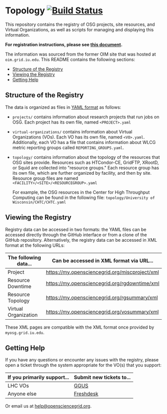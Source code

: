 Topology [![Build Status](https://travis-ci.org/opensciencegrid/topology.svg?branch=master)](https://travis-ci.org/opensciencegrid/topology)
========

This repository contains the registry of OSG projects, site resources, and Virtual Organizations, as well as
scripts for managing and displaying this information.

**For registration instructions, please see [this document](https://opensciencegrid.org/docs/common/registration).**

The information was sourced from the former OIM site that was hosted at `oim.grid.iu.edu`.
This README contains the following sections:

- [Structure of the Registry](#structure-of-the-registry)
- [Viewing the Registry](#accessing-the-data)
- [Getting Help](#getting-help)


Structure of the Registry
-------------------------

The data is organized as files in [YAML format](https://en.wikipedia.org/wiki/YAML)
as follows:

-   `projects/` contains information about research projects that run jobs on OSG.
    Each project has its own file, named `<PROJECT>.yaml`

-   `virtual-organizations/` contains information about Virtual Organizations
    (VOs).
    Each VO has its own file, named `<VO>.yaml`.
    Additionally, each VO has a file that contains information about WLCG metric reporting groups called
    `REPORTING_GROUPS.yaml`.

-   `topology/` contains information about the topology of the resources that OSG sites provide.
    Resources such as HTCondor-CE, GridFTP, XRootD, or Squid are collected into "resource groups." 
    Each resource group has its own file, which are further organized by facility, and then by site.
    Resource group files are named `<FACILITY>/<SITE>/<RESOURCEGROUP>.yaml`

    For example, the OSG resources in the Center for High Throughput Computing can be found in the following file:
    `topology/University of Wisconsin/CHTC/CHTC.yaml`


Viewing the Registry
--------------------

Registry data can be accessed in two formats: the YAML files can be accessed directly through the GitHub interface or
from a clone of the GitHub repository.
Alternatively, the registry data can be accessed in XML format at the following URLs:

| The following data... | Can be accessed in XML format via URL...         |
|-----------------------|--------------------------------------------------|
| Project               | <https://my.opensciencegrid.org/miscproject/xml> |
| Resource Downtime     | <https://my.opensciencegrid.org/rgdowntime/xml>  |
| Resource Topology     | <https://my.opensciencegrid.org/rgsummary/xml>   |
| Virtual Organization  | <https://my.opensciencegrid.org/vosummary/xml>   |

These XML pages are compatible with the XML format once provided by `myosg.grid.iu.edu`.


Getting Help
------------

If you have any questions or encounter any issues with the registry, please open a ticket through the system appropriate
for the VO(s) that you support:

| If you primarily support... | Submit new tickets to...                         |
|-----------------------------|--------------------------------------------------|
| LHC VOs                     | [GGUS](https://ggus.eu)                          |
| Anyone else                 | [Freshdesk](https://support.opensciencegrid.org) |

Or email us at help@opensciencegrid.org.
